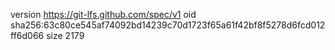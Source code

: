 version https://git-lfs.github.com/spec/v1
oid sha256:63c80ce545af74092bd14239c70d1723f65a61f42bf8f5278d6fcd012ff6d066
size 2179
